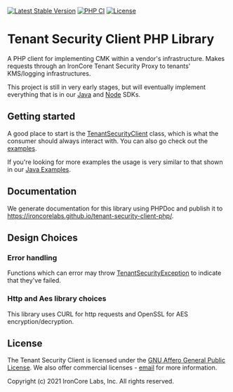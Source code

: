 [![Latest Stable Version](http://poser.pugx.org/ironcorelabs/tenant-security-client-php/v)](https://packagist.org/packages/ironcorelabs/tenant-security-client-php)
[![PHP CI](https://github.com/IronCoreLabs/tenant-security-client-php/actions/workflows/ci.yaml/badge.svg)](https://github.com/IronCoreLabs/tenant-security-client-php/actions/workflows/ci.yaml)
[![License](http://poser.pugx.org/ironcorelabs/tenant-security-client-php/license)](https://packagist.org/packages/ironcorelabs/tenant-security-client-php)

# Tenant Security Client PHP Library

A PHP client for implementing CMK within a vendor's infrastructure. Makes requests through an
IronCore Tenant Security Proxy to tenants' KMS/logging infrastructures.

This project is still in very early stages, but will eventually implement everything that is in our [Java](https://github.com/ironcorelabs/tenant-security-client-java) and [Node](https://github.com/IronCoreLabs/tenant-security-client-nodejs/) SDKs.

## Getting started

A good place to start is the [TenantSecurityClient](https://ironcorelabs.github.io/tenant-security-client-php/classes/IronCore-TenantSecurityClient.html) class, which is what the consumer should always interact with. You can also go check out the [examples](https://github.com/IronCoreLabs/tenant-security-client-php/tree/main/examples).

If you're looking for more examples the usage is very similar to that shown in our [Java Examples](https://github.com/IronCoreLabs/tenant-security-client-java/tree/main/examples).

## Documentation

We generate documentation for this library using PHPDoc and publish it to https://ironcorelabs.github.io/tenant-security-client-php/.

## Design Choices

### Error handling

Functions which can error may throw [TenantSecurityException](https://ironcorelabs.github.io/tenant-security-client-php/classes/IronCore-Exception-TenantSecurityException.html) to indicate that they've failed.

### Http and Aes library choices

This library uses CURL for http requests and OpenSSL for AES encryption/decryption.

## License

The Tenant Security Client is licensed under the [GNU Affero General Public License](https://github.com/IronCoreLabs/tenant-security-client-php/blob/main/LICENSE). We also offer commercial licenses - [email](mailto:info@ironcorelabs.com) for more information.

Copyright (c) 2021 IronCore Labs, Inc. All rights reserved.

